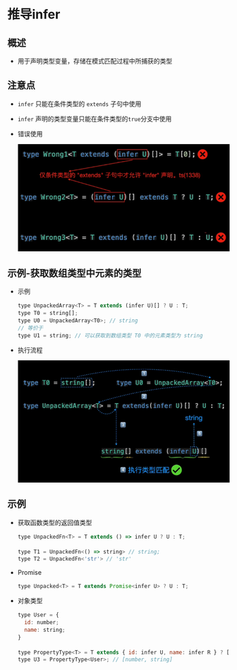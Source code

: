 # 推导infer

## 概述

+ 用于声明类型变量，存储在模式匹配过程中所捕获的类型

## 注意点

+ `infer` 只能在条件类型的 `extends` 子句中使用

+ `infer` 声明的类型变量只能在条件类型的`true`分支中使用

+ 错误使用

  ![](image/image_5Tz2mHktsi.png)

## 示例-获取数组类型中元素的类型

+ 示例

  ```js
  type UnpackedArray<T> = T extends (infer U)[] ? U : T;
  type T0 = string[];
  type U0 = UnpackedArray<T0>; // string
  // 等价于
  type U1 = string; // 可以获取到数组类型 T0 中的元素类型为 string
  ```

+ 执行流程

  ![](image/image_67o9LlRNXY.png)

## 示例

+ 获取函数类型的返回值类型

  ```js
  type UnpackedFn<T> = T extends () => infer U ? U : T;

  type T1 = UnpackedFn<() => string> // string;
  type T2 = UnpackedFn<'str'> // 'str'
  ```

+ Promise

  ```js
  type Unpacked<T> = T extends Promise<infer U> ? U : T;
  ```

+ 对象类型

  ```js
  type User = {
    id: number;
    name: string;
  }

  type PropertyType<T> = T extends { id: infer U, name: infer R } ? [U,R] : T;
  type U3 = PropertyType<User>; // [number, string]


  ```
